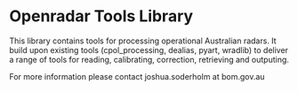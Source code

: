 # Openradar Tools Library

This library contains tools for processing operational Australian radars.
It build upon existing tools (cpol_processing, dealias, pyart, wradlib) to deliver a range of tools for reading, calibrating, correction, retrieving and outputing.

For more information please contact joshua.soderholm at bom.gov.au
